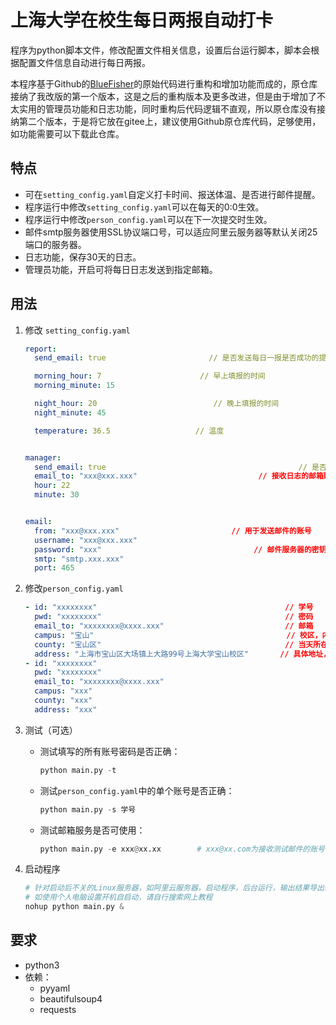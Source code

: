 # 上海大学在校生每日两报自动打卡

程序为python脚本文件，修改配置文件相关信息，设置后台运行脚本，脚本会根据配置文件信息自动进行每日两报。

本程序基于Github的[BlueFisher](https://github.com/BlueFisher/SHU-selfreport)的原始代码进行重构和增加功能而成的，原仓库接纳了我改版的第一个版本，这是之后的重构版本及更多改进，但是由于增加了不太实用的管理员功能和日志功能，同时重构后代码逻辑不直观，所以原仓库没有接纳第二个版本，于是将它放在gitee上，建议使用Github原仓库代码，足够使用，如功能需要可以下载此仓库。

## 特点

- 可在`setting_config.yaml`自定义打卡时间、报送体温、是否进行邮件提醒。
- 程序运行中修改`setting_config.yaml`可以在每天的0:0生效。
- 程序运行中修改`person_config.yaml`可以在下一次提交时生效。
- 邮件smtp服务器使用SSL协议端口号，可以适应阿里云服务器等默认关闭25端口的服务器。
- 日志功能，保存30天的日志。
- 管理员功能，开启可将每日日志发送到指定邮箱。

## 用法
1. 修改 `setting_config.yaml`

   ```yaml
   report:
     send_email: true                       // 是否发送每日一报是否成功的提醒邮件
   
     morning_hour: 7                      // 早上填报的时间
     morning_minute: 15
   
     night_hour: 20                          // 晚上填报的时间
     night_minute: 45
   
     temperature: 36.5                   // 温度
   
   
   manager:
     send_email: true                                           // 是否发送每天的日志给程序管理员
     email_to: "xxx@xxx.xxx"                           // 接收日志的邮箱账号
     hour: 22                                                            // 发送日志的时间
     minute: 30
   
   
   email:
     from: "xxx@xxx.xxx"                         // 用于发送邮件的账号
     username: "xxx@xxx.xxx"
     password: "xxx"                                  // 邮件服务器的密钥
     smtp: "smtp.xxx.xxx"
     port: 465
   ```
   
2. 修改`person_config.yaml`

   ```yaml
   - id: "xxxxxxxx"                                          // 学号
     pwd: "xxxxxxxx"                                         // 密码
     email_to: "xxxxxxxx@xxxx.xxx"                           // 邮箱
     campus: "宝山"                                           // 校区，内容可为：“宝山”，“延长”，“嘉定”
     county: "宝山区"                                         // 当天所在县区，建议与校区相同，即可为："宝山区"、"静安区"、"嘉定区"
     address: "上海市宝山区大场镇上大路99号上海大学宝山校区"       // 具体地址，随便，建议填写校区地址
   - id: "xxxxxxxx"
     pwd: "xxxxxxxx"
     email_to: "xxxxxxxx@xxxx.xxx"
     campus: "xxx"
     county: "xxx"
     address: "xxx"
   
   ```
   
3. 测试（可选）

   - 测试填写的所有账号密码是否正确：

     ```python
     python main.py -t
     ```
     
   - 测试`person_config.yaml`中的单个账号是否正确：

     ```python
     python main.py -s 学号
     ```
   
   - 测试邮箱服务是否可使用：
   
     ```python
     python main.py -e xxx@xx.xx        # xxx@xx.com为接收测试邮件的账号
     ```
   
4. 启动程序

   ```python
   # 针对启动后不关的Linux服务器，如阿里云服务器，启动程序，后台运行，输出结果导出shu_report.log中
   # 如使用个人电脑设置开机自启动，请自行搜索网上教程
   nohup python main.py & 		  
   ```

## 要求

- python3
- 依赖：
  - pyyaml
  - beautifulsoup4
  - requests
